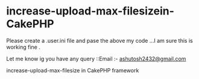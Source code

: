 increase-upload-max-filesizein-CakePHP
======================================
Please create a .user.ini file and pase the above my code ...I am sure this is working fine .

Let me know ig you have any query  ::Email :- ashutosh2432@gmail.com


increase-upload-max-filesize in CakePHP framework
